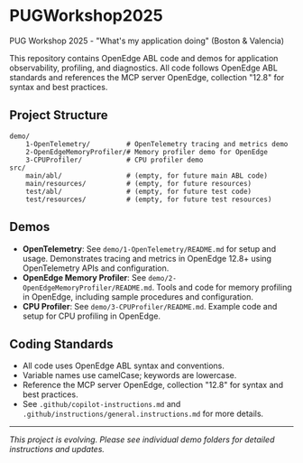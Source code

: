 # PUGWorkshop2025

PUG Workshop 2025 - "What's my application doing" (Boston & Valencia)

This repository contains OpenEdge ABL code and demos for application observability, profiling, and diagnostics. All code follows OpenEdge ABL standards and references the MCP server OpenEdge, collection "12.8" for syntax and best practices.

## Project Structure

```
demo/
	1-OpenTelemetry/         # OpenTelemetry tracing and metrics demo
	2-OpenEdgeMemoryProfiler/# Memory profiler demo for OpenEdge
	3-CPUProfiler/           # CPU profiler demo
src/
	main/abl/                # (empty, for future main ABL code)
	main/resources/          # (empty, for future resources)
	test/abl/                # (empty, for future test code)
	test/resources/          # (empty, for future test resources)
```

## Demos

- **OpenTelemetry**: See `demo/1-OpenTelemetry/README.md` for setup and usage. Demonstrates tracing and metrics in OpenEdge 12.8+ using OpenTelemetry APIs and configuration.
- **OpenEdge Memory Profiler**: See `demo/2-OpenEdgeMemoryProfiler/README.md`. Tools and code for memory profiling in OpenEdge, including sample procedures and configuration.
- **CPU Profiler**: See `demo/3-CPUProfiler/README.md`. Example code and setup for CPU profiling in OpenEdge.

## Coding Standards

- All code uses OpenEdge ABL syntax and conventions.
- Variable names use camelCase; keywords are lowercase.
- Reference the MCP server OpenEdge, collection "12.8" for syntax and best practices.
- See `.github/copilot-instructions.md` and `.github/instructions/general.instructions.md` for more details.

---
_This project is evolving. Please see individual demo folders for detailed instructions and updates._

